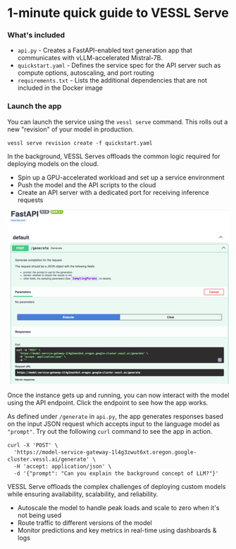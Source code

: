 # 1-minute quick guide to VESSL Serve

### What's included
* `api.py` - Creates a FastAPI-enabled text generation app that communicates with vLLM-accelerated Mistral-7B.
* `quickstart.yaml` - Defines the service spec for the API server such as compute options, autoscaling, and port routing
* `requirements.txt` - Lists the additional dependencies that are not included in the Docker image

### Launch the app
You can launch the service using the `vessl serve` command. This rolls out a new "revision" of your model in production.
```
vessl serve revision create -f quickstart.yaml
```
In the background, VESSL Serves offloads the common logic required for deploying models on the cloud.
* Spin up a GPU-accelerated workload and set up a service environment
* Push the model and the API scripts to the cloud
* Create an API server with a dedicated port for receiving inference requests

![](assets/fastapi.png)

Once the instance gets up and running, you can now interact with the model using the API endpoint. Click the endpoint to see how the app works.

As defined under `/generate` in `api.py`, the app generates responses based on the input JSON request which accepts input to the language model as `"prompt"`. Try out the following `curl` command to see the app in action. 
```
curl -X 'POST' \
  'https://model-service-gateway-1l4g3zwut6xt.oregon.google-cluster.vessl.ai/generate' \
  -H 'accept: application/json' \
  -d '{"prompt": "Can you explain the background concept of LLM?"}'
```

VESSL Serve offloads the complex challenges of deploying custom models while ensuring availability, scalability, and reliability.
* Autoscale the model to handle peak loads and scale to zero when it's not being used
* Route traffic to different versions of the model
* Monitor predictions and key metrics in real-time using dashboards & logs
